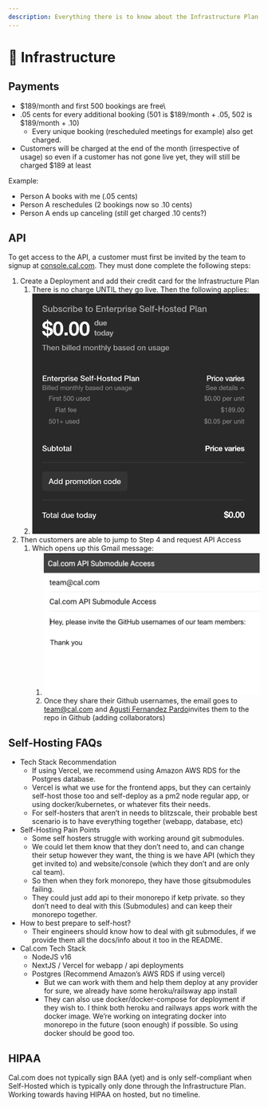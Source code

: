 ```yaml
---
description: Everything there is to know about the Infrastructure Plan
---
```


# 🏢 Infrastructure

## Payments

* $189/month and first 500 bookings are free\\
* .05 cents for every additional booking (501 is $189/month + .05, 502 is $189/month + .10)
  * Every unique booking (rescheduled meetings for example) also get charged.&#x20;
* Customers will be charged at the end of the month (irrespective of usage) so even if a customer has not gone live yet, they will still be charged $189 at least

Example:

* Person A books with me (.05 cents)
* Person A reschedules (2 bookings now so .10 cents)
* Person A ends up canceling (still get charged .10 cents?)

## API

To get access to the API, a customer must first be invited by the team to signup at [console.cal.com](http://console.cal.com/). They must done complete the following steps:

1. Create a Deployment and add their credit card for the Infrastructure Plan
   1. There is no charge UNTIL they go live. Then the following applies:
   2. ![](<../../.gitbook/assets/CleanShot 2022-07-25 at 09.40.14@2x.png>)
2. Then customers are able to jump to Step 4 and request API Access
   1. Which opens up this Gmail message:
      1. ![](<../../.gitbook/assets/CleanShot 2022-07-25 at 09.43.41@2x.png>)
      2. Once they share their Github usernames, the email goes to team@cal.com and [Agusti Fernandez Pardo](http://localhost:5000/u/rohoKMreDNW1b1YQfzGAjB3P1Qi1 "mention")invites them to the repo in Github (adding collaborators)

## Self-Hosting FAQs

* Tech Stack Recommendation
  * &#x20;If using Vercel, we recommend using Amazon AWS RDS for the Postgres database.
  * Vercel is what we use for the frontend apps, but they can certainly self-host those too and self-deploy as a pm2 node regular app, or using docker/kubernetes, or whatever fits their needs.
  * For self-hosters that aren’t in needs to blitzscale, their probable best scenario is to have everything together (webapp, database, etc)
* Self-Hosting Pain Points
  * Some self hosters struggle with working around git submodules.&#x20;
  * We could let them know that they don’t need to, and can change their setup however they want, the thing is we have API (which they get invited to) and website/console (which they don’t and are only cal team).&#x20;
  * So then when they fork monorepo, they have those gitsubmodules failing.
  * They could just add api to their monorepo if ketp private. so they don’t need to deal with this (Submodules) and can keep their monorepo together.
* How to best prepare to self-host?
  * Their engineers should know how to deal with git submodules, if we provide them all the docs/info about it too in the README.
* Cal.com Tech Stack
  * NodeJS v16&#x20;
  * NextJS / Vercel for webapp / api deployments&#x20;
  * Postgres (Recommend Amazon’s AWS RDS if using vercel)
    * But we can work with them and help them deploy at any provider for sure, we already have some heroku/railsway app install
    * They can also use docker/docker-compose for deployment if they wish to. I think both heroku and railways apps work with the docker image. We’re working on integrating docker into monorepo in the future (soon enough) if possible. So using docker should be good too.

## **HIPAA**

Cal.com does not typically sign BAA (yet) and is only self-compliant when Self-Hosted which is typically only done through the Infrastructure Plan. Working towards having HIPAA on hosted, but no timeline.

